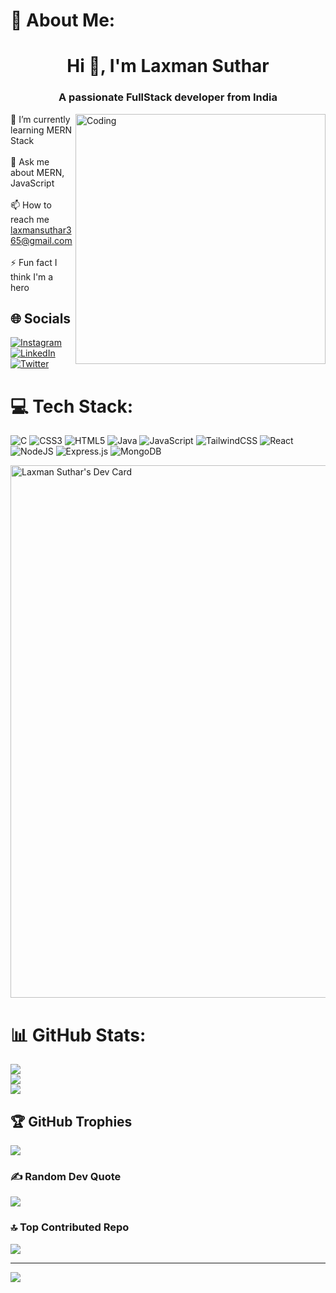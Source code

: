 # 💫 About Me:
<h1 align="center">Hi 👋, I'm Laxman Suthar</h1>
<h3 align="center">A passionate FullStack developer from India</h3>

<img align="right" alt="Coding" width="400" src="https://media4.giphy.com/media/v1.Y2lkPTc5MGI3NjExNjZyeDhvd24xZWY1dTR0MGpvYjJtNHg2b3c2aGo2aDJlZGpna2dsYSZlcD12MV9pbnRlcm5hbF9naWZfYnlfaWQmY3Q9Zw/qgQUggAC3Pfv687qPC/giphy.gif">

🌱 I’m currently learning MERN Stack<br><br>💬 Ask me about MERN, JavaScript<br><br>📫 How to reach me laxmansuthar365@gmail.com<br><br>⚡ Fun fact I think I'm a hero


## 🌐 Socials
[![Instagram](https://img.shields.io/badge/Instagram-%23E4405F.svg?logo=Instagram&logoColor=white)](https://www.instagram.com/_lucky.js/) [![LinkedIn](https://img.shields.io/badge/LinkedIn-%230077B5.svg?logo=linkedin&logoColor=white)](https://www.linkedin.com/in/laxman-suthar/) [![Twitter](https://img.shields.io/badge/Twitter-%231DA1F2.svg?logo=Twitter&logoColor=white)](https://twitter.com/Laxman_JS) 

# 💻 Tech Stack:
![C](https://img.shields.io/badge/c-%2300599C.svg?style=for-the-badge&logo=c&logoColor=white) ![CSS3](https://img.shields.io/badge/css3-%231572B6.svg?style=for-the-badge&logo=css3&logoColor=white) ![HTML5](https://img.shields.io/badge/html5-%23E34F26.svg?style=for-the-badge&logo=html5&logoColor=white) ![Java](https://img.shields.io/badge/java-%23ED8B00.svg?style=for-the-badge&logo=java&logoColor=white) ![JavaScript](https://img.shields.io/badge/javascript-%23323330.svg?style=for-the-badge&logo=javascript&logoColor=%23F7DF1E) ![TailwindCSS](https://img.shields.io/badge/tailwindcss-%2338B2AC.svg?style=for-the-badge&logo=tailwind-css&logoColor=white) ![React](https://img.shields.io/badge/react-%2320232a.svg?style=for-the-badge&logo=react&logoColor=%2361DAFB) ![NodeJS](https://img.shields.io/badge/node.js-6DA55F?style=for-the-badge&logo=node.js&logoColor=white) ![Express.js](https://img.shields.io/badge/express.js-%23404d59.svg?style=for-the-badge&logo=express&logoColor=%2361DAFB) ![MongoDB](https://img.shields.io/badge/MongoDB-%234ea94b.svg?style=for-the-badge&logo=mongodb&logoColor=white)

<a href="https://app.daily.dev/laxman6375"><img src="https://api.daily.dev/devcards/v2/EbsoHIhVXbrLspd1mD7UF.png?type=wide&r=483" width="852" alt="Laxman Suthar's Dev Card"/></a>
# 📊 GitHub Stats:
![](https://github-readme-stats.vercel.app/api?username=laxman6375&theme=dark&hide_border=false&include_all_commits=false&count_private=false)<br/>
![](https://github-readme-streak-stats.herokuapp.com/?user=laxman6375&theme=tokyonight-duo&hide_border=false)<br/>
![](https://github-readme-stats.vercel.app/api/top-langs/?username=laxman6375&theme=dark&hide_border=false&include_all_commits=false&count_private=false&layout=compact)

## 🏆 GitHub Trophies
![](https://github-profile-trophy.vercel.app/?username=laxman6375&theme=onedark&no-frame=false&no-bg=true&margin-w=4)

### ✍️ Random Dev Quote
![](https://quotes-github-readme.vercel.app/api?type=horizontal&theme=dark)

### 🔝 Top Contributed Repo
![](https://github-contributor-stats.vercel.app/api?username=laxman6375&limit=5&theme=onestar&combine_all_yearly_contributions=true)

---
[![](https://visitcount.itsvg.in/api?id=laxman6375&icon=5&color=11)](https://visitcount.itsvg.in)
